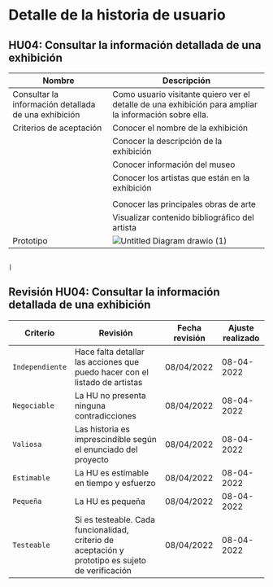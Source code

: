 # Detalle de la historia de usuario

## HU04: Consultar la información detallada de una exhibición

| Nombre                         | Descripción                                                                                          |
| ------------------------------ | ---------------------------------------------------------------------------------------------------- |
| Consultar la información detallada de una exhibición | Como usuario visitante quiero ver el detalle de una exhibición para ampliar la información sobre ella. |
| Criterios de aceptación        | Conocer el nombre de la exhibición                                                                                           |
|                                | Conocer la descripción de la exhibición                                                                                           |
|                                | Conocer información del museo                                                                                           |
|                                | Conocer los artistas que están en la exhibición
|                                |                                                       |
|                                | Conocer las principales obras de arte
|                                | Visualizar contenido bibliográfico del artista|                                                      |
| Prototipo                      |![Untitled Diagram drawio (1)](https://user-images.githubusercontent.com/99063478/166581070-2313563e-5e05-4fc8-b326-5bec08c5a5ef.png)

                                                                                 |

## Revisión HU04: Consultar la información detallada de una exhibición

| Criterio        | Revisión | Fecha revisión | Ajuste realizado |
| --------------- | -------- | -------------- | ---------------- |
| `Independiente` |  Hace falta detallar las acciones que puedo hacer con el listado de artistas       | 08/04/2022     | 08-04-2022                 |
| `Negociable`    |  La HU no presenta ninguna contradicciones                              | 08/04/2022     |      08-04-2022            |
| `Valiosa`       |  Las historia es imprescindible según el enunciado del proyecto         | 08/04/2022     |               08-04-2022   |
| `Estimable`     |  La HU es estimable en tiempo y esfuerzo                                | 08/04/2022     |                08-04-2022  |
| `Pequeña`       |  La HU es pequeña                                                       | 08/04/2022     |              08-04-2022    |
| `Testeable`     |  Si es testeable. Cada funcionalidad, criterio de aceptación y prototipo es sujeto de verificación                                                                   | 08/04/2022     |      08-04-2022            |




